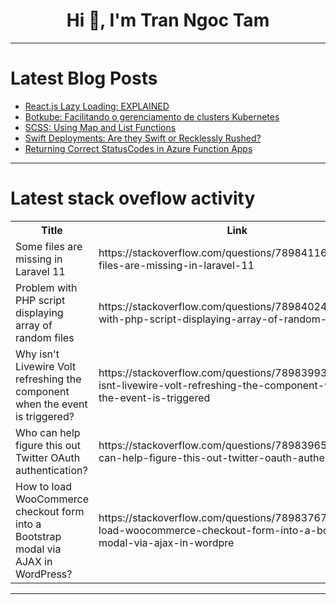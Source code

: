 <h1 align="center">Hi 👋, I'm Tran Ngoc Tam</h1>

---

# Latest Blog Posts 
<!-- BLOG-POST-LIST:START -->
- [React.js Lazy Loading: EXPLAINED](https://dev.to/vyan/reactjs-lazy-loading-explained-4fc2)
- [Botkube: Facilitando o gerenciamento de clusters Kubernetes](https://dev.to/rafaelbonilha/botkube-facilitando-o-gerenciamento-de-clusters-kubernetes-39g2)
- [SCSS: Using Map and List Functions](https://dev.to/tailwine/scss-using-map-and-list-functions-49n5)
- [Swift Deployments: Are they Swift or Recklessly Rushed?](https://dev.to/middleware/swift-deployments-are-they-swift-or-recklessly-rushed-26h0)
- [Returning Correct StatusCodes in Azure Function Apps](https://dev.to/agbagbarao/returning-correct-statuscodes-in-azure-function-apps-17fb)
<!-- BLOG-POST-LIST:END -->

---

# Latest stack oveflow activity
<table>
  <tr><th>Title</th><th>Link</th></tr>
  <!-- STACKOVERFLOW:START --><tr><td>Some files are missing in Laravel 11</td><td>https://stackoverflow.com/questions/78984116/some-files-are-missing-in-laravel-11</td></tr><tr><td>Problem with PHP script displaying array of random files</td><td>https://stackoverflow.com/questions/78984024/problem-with-php-script-displaying-array-of-random-files</td></tr><tr><td>Why isn&#39;t Livewire Volt refreshing the component when the event is triggered?</td><td>https://stackoverflow.com/questions/78983993/why-isnt-livewire-volt-refreshing-the-component-when-the-event-is-triggered</td></tr><tr><td>Who can help figure this out Twitter OAuth authentication?</td><td>https://stackoverflow.com/questions/78983965/who-can-help-figure-this-out-twitter-oauth-authentication</td></tr><tr><td>How to load WooCommerce checkout form into a Bootstrap modal via AJAX in WordPress?</td><td>https://stackoverflow.com/questions/78983767/how-to-load-woocommerce-checkout-form-into-a-bootstrap-modal-via-ajax-in-wordpre</td></tr><!-- STACKOVERFLOW:END -->
</table>

---


